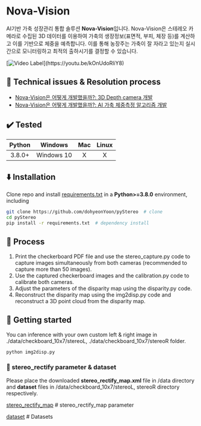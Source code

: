 # Nova-Vision

AI기반 가축 성장관리 통합 솔루션 **Nova-Vision**입니다.
Nova-Vision은 스테레오 카메라로 수집된 3D 데이터를 이용하여 가축의 생장정보(표면적, 부피, 체장 등)를 계산하고 이를 기반으로 체중을 예측합니다. 이를 통해 농장주는 가축이 잘 자라고 있는지 실시간으로 모니터링하고 최적의 출하시기를 결정할 수 있습니다.

[![Video Label]([http://img.youtube.com/vi/kOnUdoRliY8/0.jpg](https://github.com/user-attachments/assets/46e96240-29a1-40fc-99eb-c7c8fbff8419))](https://youtu.be/kOnUdoRliY8)


## 🎯 Technical issues & Resolution process

* [Nova-Vision은 어떻게 개발했을까?: 3D Depth camera 개발](https://dohyeon.tistory.com/73)
* [Nova-Vision은 어떻게 개발했을까?: AI 가축 체중측정 알고리즘 개발](https://dohyeon.tistory.com/95)


## :heavy_check_mark: Tested

| Python |  Windows   |   Mac   |   Linux  |
| :----: | :--------: | :-----: | :------: |
| 3.8.0+ | Windows 10 | X |  X |


## :arrow_down: Installation

Clone repo and install [requirements.txt](https://github.com/dohyeonYoon/pyStereo/blob/main/requirements.txt) in a
**Python>=3.8.0** environment, including


```bash
git clone https://github.com/dohyeonYoon/pyStereo  # clone
cd pyStereo
pip install -r requirements.txt  # dependency install
```


## :blue_book: Process

1. Print the checkerboard PDF file and use the stereo_capture.py code to capture images simultaneously from both cameras (recommended to capture more than 50 images).
2. Use the captured checkerboard images and the calibration.py code to calibrate both cameras.
3. Adjust the parameters of the disparity map using the disparity.py code.
4. Reconstruct the disparity map using the img2disp.py code and reconstruct a 3D point cloud from the disparity map.


## :rocket: Getting started

You can inference with your own custom left & right image in ./data/checkboard_10x7/stereoL, ./data/checkboard_10x7/stereoR folder.
```bash
python img2disp.py

```


### :file_folder: stereo_rectify parameter & dataset 
Please place the downloaded **stereo_rectify_map.xml** file in /data directory and **dataset** files in /data/checkboard_10x7/stereoL, stereoR directory respectively.

[stereo_rectify_map](https://drive.google.com/file/d/1QBbd0ebVYuPQontHv6U8a9jx2eZXnTzA/view?usp=sharing)  # stereo_rectify_map parameter

[dataset](https://drive.google.com/drive/folders/1DCtE4_Gq5DGBjRF43g7JsRbamI510pI2?usp=sharing)  # Datasets
